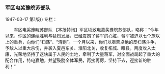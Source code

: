 ### 军区电奖豫皖苏部队

1947-03-17
第1版()
专栏：

　　军区电奖豫皖苏部队
    【本报特讯】军区顷致电嘉奖豫皖苏部队，略称：“今年以来，你区的连续胜利与猛烈发展，已经震撼了蒋军的心脏，蒋军被迫以七个旅以上的重兵，向你们“扫荡”、“清剿”。一个月以来，你们以艰苦卓绝的反扫荡斗争，予敌人以重大杀伤，并袭入夏邑东关、淮阳北关，收复柘城、睢县，两度攻入太康，光荣地坚持了这块属于人民的土地，牵制了大量蒋军，对全面战局起了重大的配合作用，特电嘉勉，并望鼓励全体军民，再接再厉，坚持下去，迎接新的胜利！”
